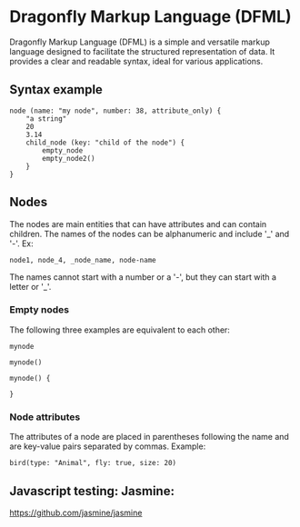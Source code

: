# Dragonfly Markup Language (DFML)

Dragonfly Markup Language (DFML) is a simple and versatile markup language designed to facilitate the structured representation of data. It provides a clear and readable syntax, ideal for various applications.

## Syntax example

```dfml
node (name: "my node", number: 38, attribute_only) {
	"a string"
    20
    3.14
	child_node (key: "child of the node") {
		empty_node
		empty_node2()
	}
}
```

## Nodes

The nodes are main entities that can have attributes and can contain children.
The names of the nodes can be alphanumeric and include '_' and '-'. Ex:
```dfml
node1, node_4, _node_name, node-name
```

The names cannot start with a number or a '-', but they can start with a letter or '_'.

### Empty nodes

The following three examples are equivalent to each other:

```dfml
mynode
```

```dfml
mynode()
```

```dfml
mynode() {

}
```

### Node attributes

The attributes of a node are placed in parentheses following the name and are key-value pairs separated by commas. Example:

```dfml
bird(type: "Animal", fly: true, size: 20)
```

## Javascript testing: Jasmine:
https://github.com/jasmine/jasmine
